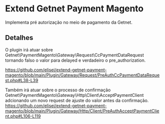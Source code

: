 # Extend Getnet Payment Magento
Implementa pré autorização no meio de pagamento da Getnet.

## Detalhes
O plugin irá atuar sobre Getnet\PaymentMagento\Gateway\Request\CcPaymentDataRequest tornando falso o valor para delayed e verdadeiro o pre_authorization.

https://github.com/elisei/extend-getnet-payment-magento/blob/main/Plugin/Gateway/Request/PreAuthCcPaymentDataRequest.php#L38-L39

Também irá atuar sobre o processo de confirmação Getnet\PaymentMagento\Gateway\Http\Client\AcceptPaymentClient adcionando um novo request de ajuste do valor antes da confirmação.
https://github.com/elisei/extend-getnet-payment-magento/blob/main/Plugin/Gateway/Http/Client/PreAuthAcceptPaymentClient.php#L106-L119
